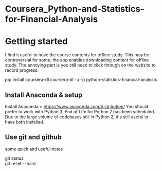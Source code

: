 # Coursera_Python-and-Statistics-for-Financial-Analysis


# Getting started

I find it useful to have the course contents for offline study. This may be controversial for some, the app enables downloading content for offline study. The annoying part is you still need to click through on the website to record progress.

pip install coursera-dl
coursera-dl -u <user> -p <pass> python-statistics-financial-analysis

## Install Anaconda & setup

Install Anaconda > https://www.anaconda.com/distribution/
You should prefer to work with Python 3. End of Life for Python 2 has been scheduled. Due to the large volume of codebases still in Python 2, it's still useful to have both installed.

## Use git and github

some quick and useful notes

git status  
git reset --hard
